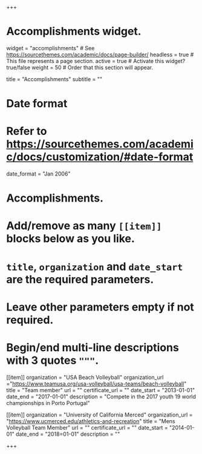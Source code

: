 +++
# Accomplishments widget.
widget = "accomplishments"  # See https://sourcethemes.com/academic/docs/page-builder/
headless = true  # This file represents a page section.
active = true  # Activate this widget? true/false
weight = 50  # Order that this section will appear.

title = "Accomplish&shy;ments"
subtitle = ""

# Date format
#   Refer to https://sourcethemes.com/academic/docs/customization/#date-format
date_format = "Jan 2006"

# Accomplishments.
#   Add/remove as many `[[item]]` blocks below as you like.
#   `title`, `organization` and `date_start` are the required parameters.
#   Leave other parameters empty if not required.
#   Begin/end multi-line descriptions with 3 quotes `"""`.
[[item]]
  organization = "USA Beach Volleyball"
  organization_url ="https://www.teamusa.org/usa-volleyball/usa-teams/beach-volleyball"
  title = "Team member"
  url = ""
  certificate_url = ""
  date_start = "2013-01-01"
  date_end = "2017-01-01"
  description = "Compete in the 2017 youth 19 world championships in Porto Portugal"

[[item]]
  organization = "University of California Merced"
  organization_url = "https://www.ucmerced.edu/athletics-and-recreation"
  title = "Mens Volleyball Team Member"
  url = ""
  certificate_url = ""
  date_start = "2014-01-01"
  date_end = "2018=01-01"
  description = ""
  
+++
  
  

